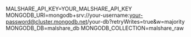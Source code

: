MALSHARE_API_KEY=YOUR_MALSHARE_API_KEY
MONGODB_URI=mongodb+srv://your-username:your-password@cluster.mongodb.net/your-db?retryWrites=true&w=majority
MONGODB_DB=malshare_db
MONGODB_COLLECTION=malshare_raw
